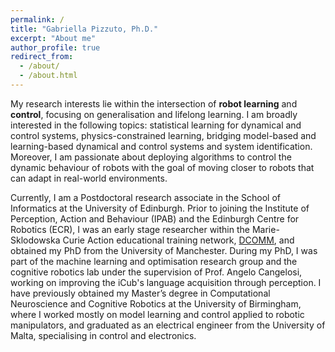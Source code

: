 ```yaml
---
permalink: /
title: "Gabriella Pizzuto, Ph.D."
excerpt: "About me"
author_profile: true
redirect_from: 
  - /about/
  - /about.html
---
```


My research interests lie within the intersection of **robot learning** and **control**, focusing on generalisation and lifelong learning. I am broadly interested in the following topics: statistical learning for dynamical and control systems, physics-constrained learning, bridging model-based and learning-based dynamical and control systems and system identification. Moreover, I am passionate about deploying algorithms to control the dynamic behaviour of robots with the goal of moving closer to robots that can adapt in real-world environments.

Currently, I am a Postdoctoral research associate in the School of Informatics at the University of Edinburgh. Prior to joining the Institute of Perception, Action and Behaviour (IPAB) and the Edinburgh Centre for Robotics (ECR), I was an early stage researcher within the Marie-Sklodowska Curie Action educational training network, [DCOMM](http://www.dcomm.eu/), and obtained my PhD from the University of Manchester. During my PhD, I was part of the machine learning and optimisation research group and the cognitive robotics lab under the supervision of Prof. Angelo Cangelosi, working on improving the iCub's language acquisition through perception.  I have previously obtained my Master’s degree in Computational Neuroscience and Cognitive Robotics at the University of Birmingham, where I worked mostly on model learning and control applied to robotic manipulators, and graduated as an electrical engineer from the University of Malta, specialising in control and electronics.

